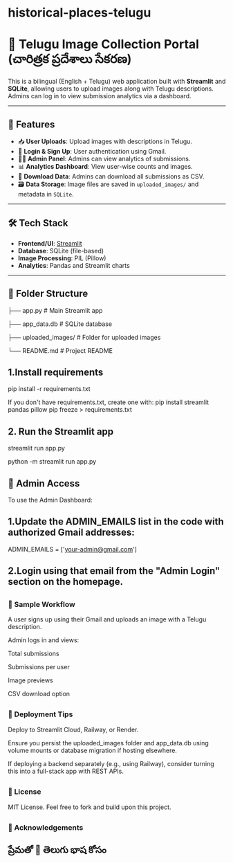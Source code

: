 # historical-places-telugu
# 📸 Telugu Image Collection Portal (చారిత్రక ప్రదేశాలు సేకరణ)

This is a bilingual (English + Telugu) web application built with **Streamlit** and **SQLite**, allowing users to upload images along with Telugu descriptions. Admins can log in to view submission analytics via a dashboard.

---

## 🚀 Features

- 📥 **User Uploads**: Upload images with descriptions in Telugu.
- 🔐 **Login & Sign Up**: User authentication using Gmail.
- 🧑‍💼 **Admin Panel**: Admins can view analytics of submissions.
- 📊 **Analytics Dashboard**: View user-wise counts and images.
- 💾 **Download Data**: Admins can download all submissions as CSV.
- 🗃️ **Data Storage**: Image files are saved in `uploaded_images/` and metadata in `SQLite`.

---

## 🛠️ Tech Stack

- **Frontend/UI**: [Streamlit](https://streamlit.io/)
- **Database**: SQLite (file-based)
- **Image Processing**: PIL (Pillow)
- **Analytics**: Pandas and Streamlit charts

---

## 📂 Folder Structure

├── app.py # Main Streamlit app

├── app_data.db # SQLite database

├── uploaded_images/ # Folder for uploaded images

└── README.md # Project README

## 1.Install requirements

pip install -r requirements.txt

If you don't have requirements.txt, create one with:
pip install streamlit pandas pillow
pip freeze > requirements.txt

## 2. Run the Streamlit app
streamlit run app.py

python -m streamlit run app.py

<h2>👤 Admin Access</h2>
To use the Admin Dashboard:

## 1.Update the ADMIN_EMAILS list in the code with authorized Gmail addresses:

ADMIN_EMAILS = ['your-admin@gmail.com']

## 2.Login using that email from the "Admin Login" section on the homepage.

## <h3>🧪 Sample Workflow</h3>

A user signs up using their Gmail and uploads an image with a Telugu description.

Admin logs in and views:

Total submissions

Submissions per user

Image previews

CSV download option

## <h3>🧳 Deployment Tips</h3>

Deploy to Streamlit Cloud, Railway, or Render.

Ensure you persist the uploaded_images folder and app_data.db using volume mounts or database migration if hosting elsewhere.

If deploying a backend separately (e.g., using Railway), consider turning this into a full-stack app with REST APIs.

## <h3>📝 License</h3>

MIT License. Feel free to fork and build upon this project.

## <h3>🙏 Acknowledgements</h3>

<h2>ప్రేమతో 💙 తెలుగు భాష కోసం</h2>
